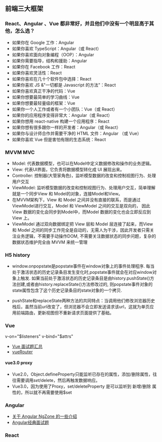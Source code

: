 ## 前端三大框架


### React、Angular 、Vue 都非常好，并且他们中没有一个明显高于其他，怎么选？

- 如果你在 Google 工作：Angular
- 如果你喜欢 TypeScript：Angular（或 React）
- 如果你喜欢面向对象编程（OOP）：Angular
- 如果你需要指导，结构和援助：Angular
- 如果你在 Facebook 工作：React
- 如果你喜欢灵活性：React
- 如果你喜欢在几十个软件包中选择：React
- 如果你喜欢 JS &"一切都是 Javascript 的方法"：React
- 如果你喜欢真正干净的代码：Vue
- 如果你想要最简单的学习曲线：Vue
- 如果你想要最轻量级的框架：Vue
- 如果你一个人工作或者有一个小团队：Vue（或 React）
- 如果你的应用程序变得非常大：Angular（或 React）
- 如果你想用 react-native 构建一个应用程序：React
- 如果你想有很多跟你一样的开发者：Angular（或 React）
- 如果你与设计师合作并需要干净的 HTML 文件：Angular （或 Vue）
- 如果你喜欢 Vue 但是害怕有限的生态系统：React

### MVVM MVC
- Model: 代表数据模型，也可以在Model中定义数据修改和操作的业务逻辑。
- View: 代表UI界面，它负责将数据模型转化成 UI 展现出来。
- Controller: 控制器(大管家角色)，监听模型数据的改变和控制视图行为、处理用户交互
- ViewModel: 监听模型数据的改变和控制视图行为、处理用户交互，简单理解就是一个同步View 和 Model的对象，连接Model和View。
- 在MVVM架构下，View 和 Model 之间并没有直接的联系，而是通过ViewModel进行交互，Model 和 ViewModel 之间的交互是双向的， 因此View 数据的变化会同步到Model中，而Model 数据的变化也会立即反应到View 上。
- ViewModel 通过双向数据绑定把 View 层和 Model 层连接了起来，而View 和 Model 之间的同步工作完全是自动的，无需人为干涉，因此开发者只需关注业务逻辑，不需要手动操作DOM, 不需要关注数据状态的同步问题，复杂的数据状态维护完全由 MVVM 来统一管理

### H5 history

- window.onpopstate是popstate事件在window对象上的事件处理程序. 每当处于激活状态的历史记录条目发生变化时,popstate事件就会在对应window对象上触发. 如果当前处于激活状态的历史记录条目是由history.pushState()方法创建,或者由history.replaceState()方法修改过的, 则popstate事件对象的state属性包含了这个历史记录条目的state对象的一个拷贝.

- pushState和replaceState两种方法的共同特点：当调用他们修改浏览器历史栈后，虽然当前url改变了，但浏览器不会立即发送请求该url，这就为单页应用前端路由，更新视图但不重新请求页面提供了基础。

### Vue
v-on="$listeners" v-bind="$attrs"

- [Vue 面试题汇总](https://juejin.im/post/6844903834016284685)
- [vueRouter](https://juejin.im/post/6844903612930326541)

#### vue3.0 proxy

- Vue2.0，Object.defineProperty只能监听已存在的属性，添加/删除属性，往往需要调用$set/$delete，然后再触发数据响应。
- Vue3.0，因为使用了Proxy，set/deleteProperty 是可以监听到 新增/删除 属性的，所以就不再需要使用$set


### Angular

- [关于 Angular NgZone 的一些介绍](https://hijiangtao.github.io/2020/01/17/Angular-Zone-Concepts/)
- [Angular经典面试题](https://zhuanlan.zhihu.com/p/101999811)


### React
